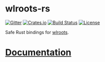 # wlroots-rs
[![Gitter](https://badges.gitter.im/way-cooler/way-cooler.svg)](https://gitter.im/way-cooler/way-cooler?utm_source=badge&utm_medium=badge&utm_campaign=pr-badge)
[![Crates.io](https://img.shields.io/crates/v/wlroots.svg)](https://crates.io/crates/wlroots)
[![Build Status](https://travis-ci.org/swaywm/wlroots-rs.svg?branch=master)](https://travis-ci.org/swaywm/wlroots-rs/)
[![License](https://img.shields.io/badge/license-MIT-blue.svg)](https://github.com/way-cooler/wlroots-rs/)

Safe Rust bindings for [wlroots](https://github.com/SirCmpwn/wlroots).

# [Documentation](https://docs.rs/wlroots/)
